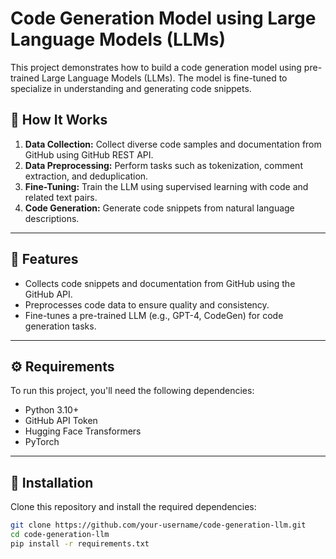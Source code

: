 
# Code Generation Model using Large Language Models (LLMs)

This project demonstrates how to build a code generation model using pre-trained Large Language Models (LLMs). The model is fine-tuned to specialize in understanding and generating code snippets.

## 🚀 How It Works
1. **Data Collection:** Collect diverse code samples and documentation from GitHub using GitHub REST API.
2. **Data Preprocessing:** Perform tasks such as tokenization, comment extraction, and deduplication.
3. **Fine-Tuning:** Train the LLM using supervised learning with code and related text pairs.
4. **Code Generation:** Generate code snippets from natural language descriptions.

---

## 📌 Features
- Collects code snippets and documentation from GitHub using the GitHub API.
- Preprocesses code data to ensure quality and consistency.
- Fine-tunes a pre-trained LLM (e.g., GPT-4, CodeGen) for code generation tasks.

---

## ⚙️ Requirements
To run this project, you'll need the following dependencies:
- Python 3.10+
- GitHub API Token
- Hugging Face Transformers
- PyTorch

---

## 🔧 Installation
Clone this repository and install the required dependencies:

```bash
git clone https://github.com/your-username/code-generation-llm.git
cd code-generation-llm
pip install -r requirements.txt

